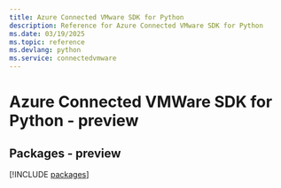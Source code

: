 ```yaml
---
title: Azure Connected VMware SDK for Python
description: Reference for Azure Connected VMware SDK for Python
ms.date: 03/19/2025
ms.topic: reference
ms.devlang: python
ms.service: connectedvmware
---
```

# Azure Connected VMWare SDK for Python - preview
## Packages - preview
[!INCLUDE [packages](connected-vmware-index.md)]